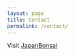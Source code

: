 ```yaml
---
layout: page
title: Contact
permalink: /contact/
---
```


Visit [JapanBonsai](https://www.facebook.com/japanbonsaicommunity/)

 
